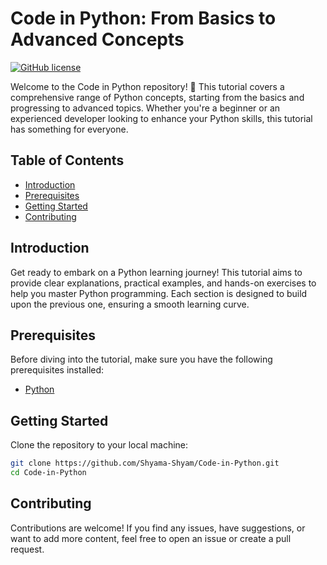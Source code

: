 # Code in Python: From Basics to Advanced Concepts

[![GitHub license](https://img.shields.io/github/license/Shyama-Shyam/Code-in-Python)](https://github.com/Shyama-Shyam/Code-in-Python/blob/main/LICENSE)


Welcome to the Code in Python repository! 🐍 This tutorial covers a comprehensive range of Python concepts, starting from the basics and progressing to advanced topics. Whether you're a beginner or an experienced developer looking to enhance your Python skills, this tutorial has something for everyone.

## Table of Contents

- [Introduction](#introduction)
- [Prerequisites](#prerequisites)
- [Getting Started](#getting-started)
- [Contributing](#contributing)

## Introduction

Get ready to embark on a Python learning journey! This tutorial aims to provide clear explanations, practical examples, and hands-on exercises to help you master Python programming. Each section is designed to build upon the previous one, ensuring a smooth learning curve.

## Prerequisites

Before diving into the tutorial, make sure you have the following prerequisites installed:

- [Python](https://www.python.org/) 

## Getting Started

Clone the repository to your local machine:

```bash
git clone https://github.com/Shyama-Shyam/Code-in-Python.git
cd Code-in-Python
```
## Contributing

Contributions are welcome! If you find any issues, have suggestions, or want to add more content, feel free to open an issue or create a pull request.



